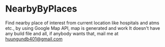 # NearbyByPlaces
Find nearby place of interest from current location like hospitals and atms etc., by using Google Map API, map is generated and work
It doesn't have any build file and all, if anybody wants that, mail me at huungundb401@gmail.com
